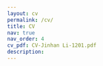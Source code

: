```yaml
---
layout: cv
permalink: /cv/
title: CV
nav: true
nav_order: 4
cv_pdf: CV-Jinhan Li-1201.pdf
description: 
---
```

